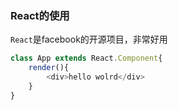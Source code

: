 ### React的使用
`React`是facebook的开源项目，非常好用

```js
class App extends React.Component{
	render(){
		<div>hello wolrd</div>
	}
}
```